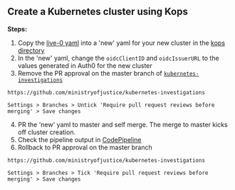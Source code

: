 ## Create a Kubernetes cluster using Kops

**Steps:**
1. Copy the [live-0 yaml](https://github.com/ministryofjustice/kubernetes-investigations/blob/master/kops/cloud-platform-live-0.yaml) into a 'new' yaml for your new cluster in the [kops directory](https://github.com/ministryofjustice/kubernetes-investigations/tree/master/kops)
2. In the 'new' yaml, change the `oidcClientID` and `oidcIssuerURL` to the values generated in Auth0 for the new cluster
3. Remove the PR approval on the master branch of [`kubernetes-investigations`](https://github.com/ministryofjustice/kubernetes-investigations)
```
https://github.com/ministryofjustice/kubernetes-investigations

Settings > Branches > Untick 'Require pull request reviews before merging' > Save changes
```
4. PR the 'new' yaml to master and self merge. The merge to master kicks off cluster creation.
5. Check the pipeline output in [CodePipeline](https://eu-west-1.console.aws.amazon.com/codepipeline/home?region=eu-west-1#/view/cluster-creation-pipeline)
6. Rollback to PR approval on the master branch
``` 
https://github.com/ministryofjustice/kubernetes-investigations

Settings > Branches > Tick 'Require pull request reviews before merging' > Save changes
```


